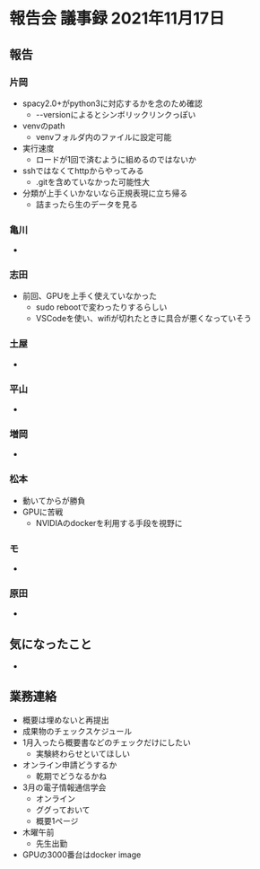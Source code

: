 <!-- tex script for md -->
<script type="text/javascript" async src="https://cdnjs.cloudflare.com/ajax/libs/mathjax/2.7.7/MathJax.js?config=TeX-MML-AM_CHTML">
</script>
<script type="text/x-mathjax-config">
 MathJax.Hub.Config({
 tex2jax: {
 inlineMath: [['$', '$'] ],
 displayMath: [ ['$$','$$'], ["\\[","\\]"] ]
 }
 });
</script>

# 報告会 議事録 2021年11月17日

## 報告

### 片岡
- spacy2.0+がpython3に対応するかを念のため確認
    - --versionによるとシンボリックリンクっぽい
- venvのpath
    - venvフォルダ内のファイルに設定可能
- 実行速度
    - ロードが1回で済むように組めるのではないか
- sshではなくてhttpからやってみる
    - .gitを含めていなかった可能性大
- 分類が上手くいかないなら正規表現に立ち帰る
    - 詰まったら生のデータを見る

### 亀川
- 

### 志田
- 前回、GPUを上手く使えていなかった
    - sudo rebootで変わったりするらしい
    - VSCodeを使い、wifiが切れたときに具合が悪くなっていそう

### 土屋
- 

### 平山
- 

### 増岡
- 

### 松本
- 動いてからが勝負
- GPUに苦戦
    - NVIDIAのdockerを利用する手段を視野に

### モ
- 

### 原田
- 

## 気になったこと
- 

## 業務連絡
- 概要は埋めないと再提出
- 成果物のチェックスケジュール
- 1月入ったら概要書などのチェックだけにしたい
    - 実験終わらせといてほしい
- オンライン申請どうするか
    - 乾期でどうなるかね
- 3月の電子情報通信学会
    - オンライン
    - ググっておいて
    - 概要1ページ
- 木曜午前
    - 先生出勤
- GPUの3000番台はdocker image

